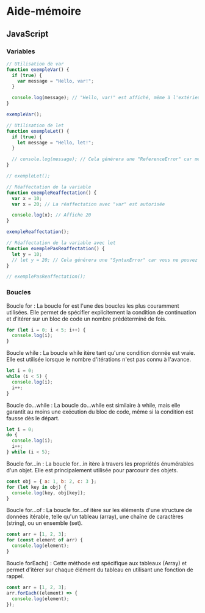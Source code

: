 # Aide-mémoire

## JavaScript

### Variables

```javascript
// Utilisation de var
function exempleVar() {
  if (true) {
    var message = "Hello, var!";
  }

  console.log(message); // "Hello, var!" est affiché, même à l'extérieur du bloc if
}

exempleVar();

// Utilisation de let
function exempleLet() {
  if (true) {
    let message = "Hello, let!";
  }

  // console.log(message); // Cela générera une "ReferenceError" car message n'est pas défini ici
}

// exempleLet();
```

```javascript
// Réaffectation de la variable
function exempleReaffectation() {
  var x = 10;
  var x = 20; // La réaffectation avec "var" est autorisée

  console.log(x); // Affiche 20
}

exempleReaffectation();

// Réaffectation de la variable avec let
function exemplePasReaffectation() {
  let y = 10;
  // let y = 20; // Cela générera une "SyntaxError" car vous ne pouvez pas réaffecter une variable "let" dans la même portée
}

// exemplePasReaffectation();
```

### Boucles

Boucle for : La boucle for est l'une des boucles les plus couramment utilisées. Elle permet de spécifier explicitement la condition de continuation et d'itérer sur un bloc de code un nombre prédéterminé de fois.

```javascript
for (let i = 0; i < 5; i++) {
  console.log(i);
}
```

Boucle while : La boucle while itère tant qu'une condition donnée est vraie. Elle est utilisée lorsque le nombre d'itérations n'est pas connu à l'avance.

```javascript
let i = 0;
while (i < 5) {
  console.log(i);
  i++;
}
```

Boucle do...while : La boucle do...while est similaire à while, mais elle garantit au moins une exécution du bloc de code, même si la condition est fausse dès le départ.

```javascript
let i = 0;
do {
  console.log(i);
  i++;
} while (i < 5);
```

Boucle for...in : La boucle for...in itère à travers les propriétés énumérables d'un objet. Elle est principalement utilisée pour parcourir des objets.

```javascript
const obj = { a: 1, b: 2, c: 3 };
for (let key in obj) {
  console.log(key, obj[key]);
}
```

Boucle for...of : La boucle for...of itère sur les éléments d'une structure de données itérable, telle qu'un tableau (array), une chaîne de caractères (string), ou un ensemble (set).

```javascript
const arr = [1, 2, 3];
for (const element of arr) {
  console.log(element);
}
```

Boucle forEach() : Cette méthode est spécifique aux tableaux (Array) et permet d'itérer sur chaque élément du tableau en utilisant une fonction de rappel.

```javascript
const arr = [1, 2, 3];
arr.forEach((element) => {
  console.log(element);
});
```
